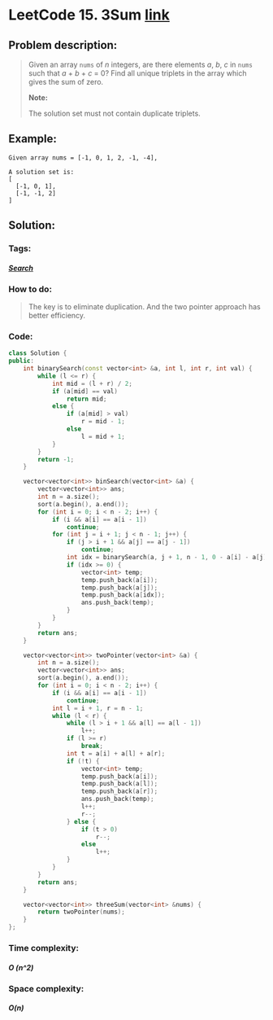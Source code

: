 # LeetCode 15. 3Sum  [link](https://leetcode.com/problems/3sum/)

## Problem description:

> Given an array `nums` of *n* integers, are there elements *a*, *b*, *c* in `nums` such that *a* + *b* + *c* = 0? Find all unique triplets in the array which gives the sum of zero.
>
> **Note:**
>
> The solution set must not contain duplicate triplets.

## Example:

```
Given array nums = [-1, 0, 1, 2, -1, -4],

A solution set is:
[
  [-1, 0, 1],
  [-1, -1, 2]
]
```

## Solution:

### Tags:

#### *[Search](https://github.com/yang-233/Algorithm-note/tree/master/Search)* 

### How to do:

> The key is to eliminate duplication. And the two pointer approach has better efficiency.

### Code:

```c++
class Solution {
public:
    int binarySearch(const vector<int> &a, int l, int r, int val) {
        while (l <= r) {
            int mid = (l + r) / 2;
            if (a[mid] == val)
                return mid;
            else {
                if (a[mid] > val)
                    r = mid - 1;
                else
                    l = mid + 1;
            }
        }
        return -1;
    }

    vector<vector<int>> binSearch(vector<int> &a) {
        vector<vector<int>> ans;
        int n = a.size();
        sort(a.begin(), a.end());
        for (int i = 0; i < n - 2; i++) {
            if (i && a[i] == a[i - 1])
                continue;
            for (int j = i + 1; j < n - 1; j++) {
                if (j > i + 1 && a[j] == a[j - 1])
                    continue;
                int idx = binarySearch(a, j + 1, n - 1, 0 - a[i] - a[j]);
                if (idx >= 0) {
                    vector<int> temp;
                    temp.push_back(a[i]);
                    temp.push_back(a[j]);
                    temp.push_back(a[idx]);
                    ans.push_back(temp);
                }
            }
        }
        return ans;
    }

    vector<vector<int>> twoPointer(vector<int> &a) {
        int n = a.size();
        vector<vector<int>> ans;
        sort(a.begin(), a.end());
        for (int i = 0; i < n - 2; i++) {
            if (i && a[i] == a[i - 1])
                continue;
            int l = i + 1, r = n - 1;
            while (l < r) {
                while (l > i + 1 && a[l] == a[l - 1])
                    l++;
                if (l >= r)
                    break;
                int t = a[i] + a[l] + a[r];
                if (!t) {
                    vector<int> temp;
                    temp.push_back(a[i]);
                    temp.push_back(a[l]);
                    temp.push_back(a[r]);
                    ans.push_back(temp);
                    l++;
                    r--;
                } else {
                    if (t > 0)
                        r--;
                    else
                        l++;
                }
            }
        }
        return ans;
    }

    vector<vector<int>> threeSum(vector<int> &nums) {
        return twoPointer(nums);
    }
};
```

### Time complexity:

#### *O (n^2)*

### Space complexity:

#### *O(n)*

